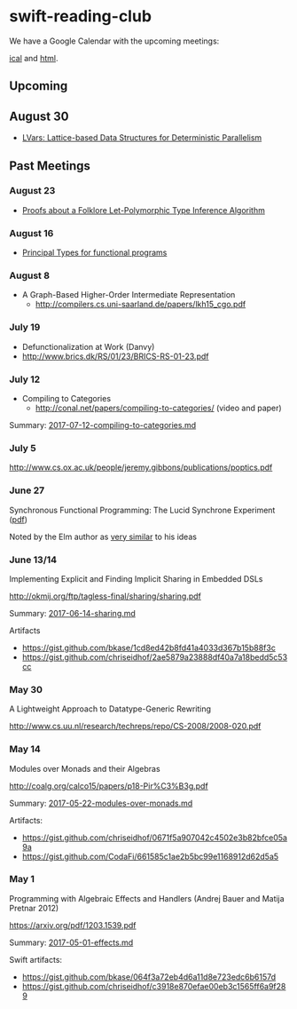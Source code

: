 # swift-reading-club

We have a Google Calendar with the upcoming meetings:

[ical](https://calendar.google.com/calendar/ical/eidhof.nl_hn1posoi4arspqoq7i1bku0ih0%40group.calendar.google.com/public/basic.ics) and [html](https://calendar.google.com/calendar/embed?src=eidhof.nl_hn1posoi4arspqoq7i1bku0ih0%40group.calendar.google.com&ctz=America/New_York).

## Upcoming

## August 30

- [LVars: Lattice-based Data Structures for Deterministic Parallelism](https://www.cs.indiana.edu/~lkuper/papers/lvars-fhpc13.pdf)

## Past Meetings

### August 23

- [Proofs about a Folklore Let-Polymorphic Type
Inference Algorithm](https://ropas.snu.ac.kr/~kwang/paper/98-toplas-leyi.pdf)

### August 16

- [Principal Types for functional programs](http://web.cs.wpi.edu/~cs4536/c12/milner-damas_principal_types.pdf)

### August 8

- A Graph-Based Higher-Order Intermediate Representation
  - http://compilers.cs.uni-saarland.de/papers/lkh15_cgo.pdf

### July 19

-  Defunctionalization at Work (Danvy)
  - http://www.brics.dk/RS/01/23/BRICS-RS-01-23.pdf


### July 12

- Compiling to Categories
   - http://conal.net/papers/compiling-to-categories/ (video and paper)

Summary: [2017-07-12-compiling-to-categories.md](2017-07-12-compiling-to-categories.md)

### July 5

http://www.cs.ox.ac.uk/people/jeremy.gibbons/publications/poptics.pdf


### June 27

Synchronous Functional Programming: The Lucid Synchrone Experiment ([pdf](http://www.di.ens.fr/~pouzet/bib/chap_lucid_synchrone_english_iste08.pdf))

Noted by the Elm author as [very similar](http://elm-lang.org/blog/farewell-to-frp) to his ideas

### June 13/14

Implementing Explicit and Finding Implicit Sharing in Embedded DSLs

http://okmij.org/ftp/tagless-final/sharing/sharing.pdf

Summary: [2017-06-14-sharing.md](2017-06-14-sharing.md)

Artifacts
- https://gist.github.com/bkase/1cd8ed42b8fd41a4033d367b15b88f3c
- https://gist.github.com/chriseidhof/2ae5879a23888df40a7a18bedd5c53cc


### May 30

A Lightweight Approach to Datatype-Generic Rewriting

http://www.cs.uu.nl/research/techreps/repo/CS-2008/2008-020.pdf


### May 14

Modules over Monads and their Algebras

http://coalg.org/calco15/papers/p18-Pir%C3%B3g.pdf

Summary: [2017-05-22-modules-over-monads.md](2017-05-22-modules-over-monads.md)

Artifacts:
- https://gist.github.com/chriseidhof/0671f5a907042c4502e3b82bfce05a9a
- https://gist.github.com/CodaFi/661585c1ae2b5bc99e1168912d62d5a5

### May 1

Programming with Algebraic Effects and Handlers (Andrej Bauer and Matija Pretnar 2012)

https://arxiv.org/pdf/1203.1539.pdf

Summary: [2017-05-01-effects.md](2017-05-01-effects.md)

Swift artifacts:
- https://gist.github.com/bkase/064f3a72eb4d6a11d8e723edc6b6157d
- https://gist.github.com/chriseidhof/c3918e870efae00eb3c1565ff6a9f289
